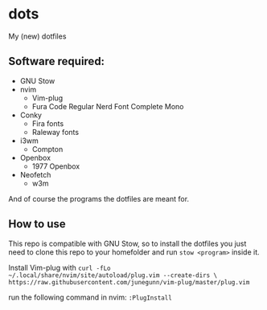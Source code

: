 # dots
My (new) dotfiles

## Software required:

* GNU Stow
* nvim
    * Vim-plug
    * Fura Code Regular Nerd Font Complete Mono
* Conky
    * Fira fonts
    * Raleway fonts
* i3wm
    * Compton
* Openbox
    * 1977 Openbox
* Neofetch
    * w3m

And of course the programs the dotfiles are meant for.



## How to use

This repo is compatible with GNU Stow, so to install the dotfiles you just need to clone this repo to your homefolder and run `stow <program>` inside it.

Install Vim-plug with 
``curl -fLo ~/.local/share/nvim/site/autoload/plug.vim --create-dirs \
    https://raw.githubusercontent.com/junegunn/vim-plug/master/plug.vim``

run the following command in nvim: `:PlugInstall`
